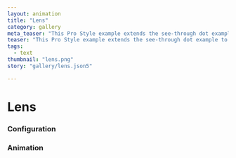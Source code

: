 ```yaml
---
layout: animation
title: "Lens"
category: gallery
meta_teaser: "This Pro Style example extends the see-through dot example to make a lens effect. The outer text is made blurry with a shadow, and the text in the layer is slightly larger."
teaser: "This Pro Style example extends the see-through dot example to make a lens effect. The outer text is made blurry with a shadow, and the text in the layer is slightly larger."
tags: 
  - text
thumbnail: "lens.png"
story: "gallery/lens.json5"

---
```

# Lens


### Configuration


### Animation

